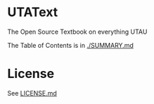 # UTAText

The Open Source Textbook on everything UTAU

The Table of Contents is in [./SUMMARY.md](./SUMMARY.md)

# License

See [LICENSE.md](LICENSE.md)
